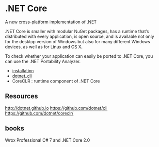 # .NET Core
A new cross-platform implementation of .NET

.NET Core is smaller with modular NuGet packages, has a runtime that’s distributed with every application, is open source, and is available not only for the desktop version of Windows but also for many different Windows devices, as well as for Linux and OS X.


To check whether your application can easily be ported to .NET Core, you can use the .NET Portability Analyzer.

* [installation](installation)
* [dotnet_cli](dotnet_cli)
* CoreCLR : runtime component of .NET Core

## Resources
http://dotnet.github.io
https://github.com/dotnet/cli
https://github.com/dotnet/coreclr/

## books
Wrox Professional C# 7 and .NET Core 2.0


